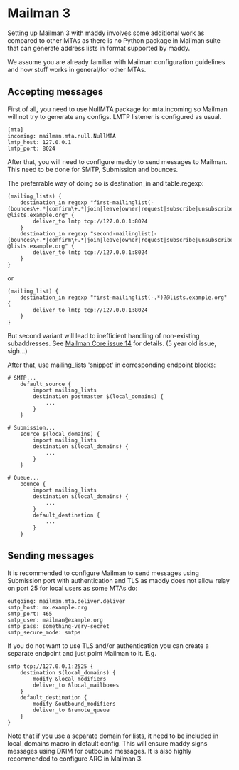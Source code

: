 # Mailman 3

Setting up Mailman 3 with maddy involves some additional work as compared to
other MTAs as there is no Python package in Mailman suite that can generate
address lists in format supported by maddy.

We assume you are already familiar with Mailman configuration guidelines and
how stuff works in general/for other MTAs.

## Accepting messages

First of all, you need to use NullMTA package for mta.incoming so Mailman will
not try to generate any configs. LMTP listener is configured as usual.
```
[mta]
incoming: mailman.mta.null.NullMTA
lmtp_host: 127.0.0.1
lmtp_port: 8024
```

After that, you will need to configure maddy to send messages to Mailman.
This need to be done for SMTP, Submission and bounces.

The preferrable way of doing so is destination_in and table.regexp:
```
(mailing_lists) {
    destination_in regexp "first-mailinglist(-(bounces\+.*|confirm\+.*|join|leave|owner|request|subscribe|unsubscribe))?@lists.example.org" {
        deliver_to lmtp tcp://127.0.0.1:8024
    }
    destination_in regexp "second-mailinglist(-(bounces\+.*|confirm\+.*|join|leave|owner|request|subscribe|unsubscribe))?@lists.example.org" {
        deliver_to lmtp tcp://127.0.0.1:8024
    }
}
```
or
```
(mailing_list) {
    destination_in regexp "first-mailinglist(-.*)?@lists.example.org" {
        deliver_to lmtp tcp://127.0.0.1:8024
    }
}
```
But second variant will lead to inefficient handling of non-existing subaddresses.
See [Mailman Core issue 14](https://gitlab.com/mailman/mailman/-/issues/14) for
details. (5 year old issue, sigh...)

After that, use mailing_lists 'snippet' in corresponding endpoint blocks:
```
# SMTP...
    default_source {
        import mailing_lists
        destination postmaster $(local_domains) {
            ...
        }
    }

# Submission...
    source $(local_domains) {
        import mailing_lists
        destination $(local_domains) {
            ...
        }
    }

# Queue...
    bounce {
        import mailing_lists
        destination $(local_domains) {
            ...
        }
        default_destination {
            ...
        }
    }
```

## Sending messages

It is recommended to configure Mailman to send messages using Submission port
with authentication and TLS as maddy does not allow relay on port 25 for local
users as some MTAs do:
```
outgoing: mailman.mta.deliver.deliver
smtp_host: mx.example.org
smtp_port: 465
smtp_user: mailman@example.org
smtp_pass: something-very-secret
smtp_secure_mode: smtps
```

If you do not want to use TLS and/or authentication you can create a separate
endpoint and just point Mailman to it.  E.g.
```
smtp tcp://127.0.0.1:2525 {
    destination $(local_domains) {
        modify &local_modifiers
        deliver_to &local_mailboxes
    }
    default_destination {
        modify &outbound_modifiers
        deliver_to &remote_queue
    }
}
```

Note that if you use a separate domain for lists, it need to be included in
local_domains macro in default config. This will ensure maddy signs messages
using DKIM for outbound messages. It is also highly recommended to configure
ARC in Mailman 3.
